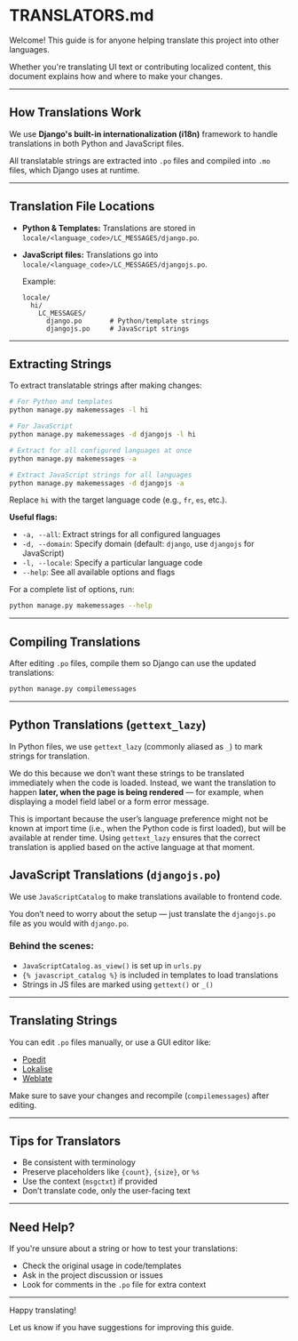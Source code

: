 # TRANSLATORS.md

Welcome! This guide is for anyone helping translate this project into other languages.

Whether you're translating UI text or contributing localized content, this document explains how and where to make your changes.

---

## How Translations Work

We use **Django's built-in internationalization (i18n)** framework to handle translations in both Python and JavaScript files.

All translatable strings are extracted into `.po` files and compiled into `.mo` files, which Django uses at runtime.

---

## Translation File Locations

- **Python & Templates:**
  Translations are stored in `locale/<language_code>/LC_MESSAGES/django.po`.

- **JavaScript files:**
  Translations go into `locale/<language_code>/LC_MESSAGES/djangojs.po`.

  Example:
  ```
  locale/
    hi/
      LC_MESSAGES/
        django.po       # Python/template strings
        djangojs.po     # JavaScript strings
  ```

---

## Extracting Strings

To extract translatable strings after making changes:

```bash
# For Python and templates
python manage.py makemessages -l hi

# For JavaScript
python manage.py makemessages -d djangojs -l hi

# Extract for all configured languages at once
python manage.py makemessages -a

# Extract JavaScript strings for all languages
python manage.py makemessages -d djangojs -a
```

Replace `hi` with the target language code (e.g., `fr`, `es`, etc.).

**Useful flags:**
- `-a, --all`: Extract strings for all configured languages
- `-d, --domain`: Specify domain (default: `django`, use `djangojs` for JavaScript)
- `-l, --locale`: Specify a particular language code
- `--help`: See all available options and flags

For a complete list of options, run:
```bash
python manage.py makemessages --help
```

---

## Compiling Translations

After editing `.po` files, compile them so Django can use the updated translations:

```bash
python manage.py compilemessages
```

---

## Python Translations (`gettext_lazy`)

In Python files, we use `gettext_lazy` (commonly aliased as `_`) to mark strings for translation.

We do this because we don’t want these strings to be translated immediately when the code is loaded. Instead, we want the translation to happen **later, when the page is being rendered** — for example, when displaying a model field label or a form error message.

This is important because the user’s language preference might not be known at import time (i.e., when the Python code is first loaded), but will be available at render time. Using `gettext_lazy` ensures that the correct translation is applied based on the active language at that moment.

## JavaScript Translations (`djangojs.po`)

We use `JavaScriptCatalog` to make translations available to frontend code.

You don’t need to worry about the setup — just translate the `djangojs.po` file as you would with `django.po`.

### Behind the scenes:
- `JavaScriptCatalog.as_view()` is set up in `urls.py`
- `{% javascript_catalog %}` is included in templates to load translations
- Strings in JS files are marked using `gettext()` or `_()`

---

## Translating Strings

You can edit `.po` files manually, or use a GUI editor like:

- [Poedit](https://poedit.net/)
- [Lokalise](https://lokalise.com/)
- [Weblate](https://weblate.org/)

Make sure to save your changes and recompile (`compilemessages`) after editing.

---

## Tips for Translators

- Be consistent with terminology
- Preserve placeholders like `{count}`, `{size}`, or `%s`
- Use the context (`msgctxt`) if provided
- Don’t translate code, only the user-facing text

---

## Need Help?

If you're unsure about a string or how to test your translations:

- Check the original usage in code/templates
- Ask in the project discussion or issues
- Look for comments in the `.po` file for extra context

---

Happy translating!

Let us know if you have suggestions for improving this guide.
